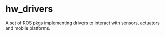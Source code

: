 # hw_drivers
A set of ROS pkgs implementing drivers to interact with sensors, actuators and mobile platforms.
